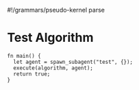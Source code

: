 #!/grammars/pseudo-kernel parse

# Test Algorithm

```pseudo
fn main() {
  let agent = spawn_subagent("test", {});
  execute(algorithm, agent);
  return true;
}
```